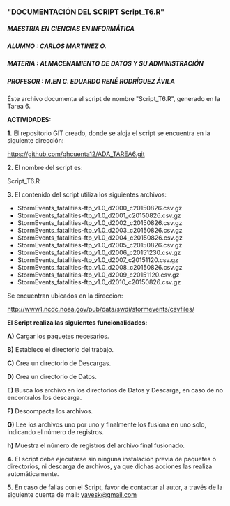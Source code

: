 ### "DOCUMENTACIÓN DEL SCRIPT Script_T6.R"

#####  **MAESTRIA EN CIENCIAS EN INFORMÁTICA**
##### **ALUMNO**    : CARLOS MARTINEZ O.
##### **MATERIA**   : ALMACENAMIENTO DE DATOS Y SU ADMINISTRACIÓN
##### **PROFESOR**  : M.EN C. EDUARDO RENÉ RODRÍGUEZ ÁVILA  


Éste archivo documenta el script de nombre "Script_T6.R", generado en la Tarea 6. 

**ACTIVIDADES:**


**1.** El repositorio GIT creado, donde se aloja el script se encuentra en la siguiente dirección:

https://github.com/ghcuenta12/ADA_TAREA6.git

**2.** El nombre del script es: 

Script_T6.R

**3.** El contenido del script utiliza los siguientes archivos:
* StormEvents_fatalities-ftp_v1.0_d2000_c20150826.csv.gz
* StormEvents_fatalities-ftp_v1.0_d2001_c20150826.csv.gz
* StormEvents_fatalities-ftp_v1.0_d2002_c20150826.csv.gz
* StormEvents_fatalities-ftp_v1.0_d2003_c20150826.csv.gz
* StormEvents_fatalities-ftp_v1.0_d2004_c20150826.csv.gz
* StormEvents_fatalities-ftp_v1.0_d2005_c20150826.csv.gz
* StormEvents_fatalities-ftp_v1.0_d2006_c20151230.csv.gz
* StormEvents_fatalities-ftp_v1.0_d2007_c20151120.csv.gz
* StormEvents_fatalities-ftp_v1.0_d2008_c20150826.csv.gz
* StormEvents_fatalities-ftp_v1.0_d2009_c20151120.csv.gz
* StormEvents_fatalities-ftp_v1.0_d2010_c20150826.csv.gz

Se encuentran ubicados en la direccion:

http://www1.ncdc.noaa.gov/pub/data/swdi/stormevents/csvfiles/


**El Script realiza las siguientes funcionalidades:**

**A)** Cargar los paquetes necesarios.

**B)** Establece el directorio del trabajo.

**C)** Crea un directorio de Descargas.

**D)** Crea un directorio de Datos.

**E)** Busca los archivo en los directorios de Datos y Descarga, en caso de no encontralos los descarga.

**F)** Descompacta los archivos.

**G)** Lee los archivos uno por uno y finalmente los fusiona en uno solo, indicando el número de registros.

**h)** Muestra el número de registros del archivo final fusionado.


**4.** El script debe ejecutarse sin ninguna instalación previa de paquetes o directorios, ni descarga de archivos, ya que dichas acciones las realiza automáticamente.

**5.** En caso de fallas con el Script, favor de contactar al autor, a través de la siguiente cuenta de mail: yavesk@gmail.com




